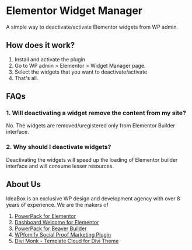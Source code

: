 # Elementor Widget Manager
A simple way to deactivate/activate Elementor widgets from WP admin. 

## How does it work? 
1. Install and activate the plugin
2. Go to WP admin > Elementor > Widget Manager page. 
3. Select the widgets that you want to deactivate/activate
4. That's all. 

## FAQs
### 1. Will deactivating a widget remove the content from my site? 
No. The widgets are removed/uregistered only from Elementor Builder interface. 

### 2. Why should I deactivate widgets?
Deactivating the widgets will speed up the loading of Elementor builder interface and will consume lesser resources. 

## About Us 
IdeaBox is an exclusive WP design and development agency with over 8 years of experience. We are the makers of 
1. [PowerPack for Elementor](https://powerpackelements.com)
2. [Dashboard Welcome for Elementor](https://wordpress.org/plugins/dashboard-welcome-for-elementor/)
3. [PowerPack for Beaver Builder](https://wpbeaveraddons.com)
4. [WPfomify Social Proof Marketing Plugin](https://wpfomify.com)
5. [Divi Monk - Template Cloud for Divi Theme](https://divimonk.com)
